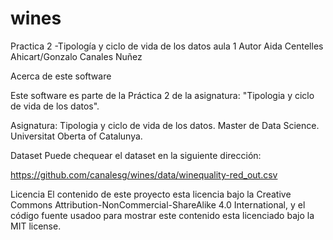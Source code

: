 # wines

Practica 2 -Tipología y ciclo de vida de los datos aula 1
Autor
Aida Centelles Ahicart/Gonzalo Canales Nuñez

Acerca de este software

Este software es parte de la Práctica 2 de la asignatura: "Tipologia y ciclo de vida de los datos".

Asignatura: Tipologia y ciclo de vida de los datos.
Master de Data Science.
Universitat Oberta of Catalunya.

Dataset
Puede chequear el dataset en la siguiente dirección:

https://github.com/canalesg/wines/data/winequality-red_out.csv

Licencia
El contenido de este proyecto esta licencia bajo la Creative Commons Attribution-NonCommercial-ShareAlike 4.0 International, y el código fuente usadoo para mostrar este contenido esta licenciado bajo la MIT license.
